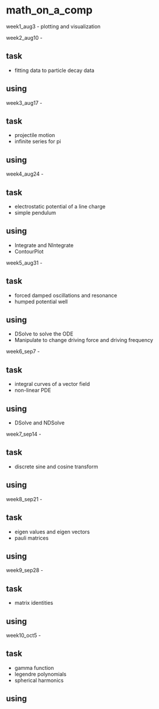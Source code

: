 # math_on_a_comp

week1_aug3 - plotting and visualization

week2_aug10 -

task
---
* fitting data to particle decay data

using
---

week3_aug17 -

task
---
* projectile motion
* infinite series for pi

using
---

week4_aug24 -

task
---
* electrostatic potential of a line charge
* simple pendulum

using
---

* Integrate and NIntegrate
* ContourPlot

week5_aug31 -

task
---
* forced damped oscillations and resonance
* humped potential well

using
---
* DSolve to solve the ODE
* Manipulate to change driving force and driving frequency

week6_sep7 -

task
---
* integral curves of a vector field
* non-linear PDE

using
---

* DSolve and NDSolve

week7_sep14 -

task
---
* discrete sine and cosine transform

using
---

week8_sep21 -

task
---
* eigen values and eigen vectors
* pauli matrices

using
---

week9_sep28 -

task
---
* matrix identities

using
---

week10_oct5 -

task
---

* gamma function
* legendre polynomials
* spherical harmonics

using
---
